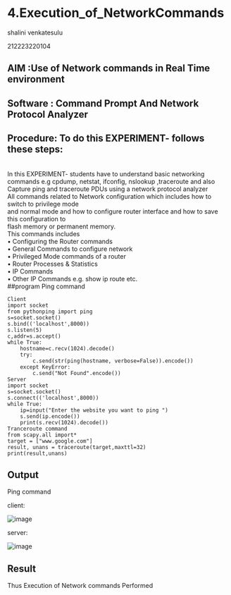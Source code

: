 # 4.Execution_of_NetworkCommands
shalini venkatesulu

212223220104

## AIM :Use of Network commands in Real Time environment
## Software : Command Prompt And Network Protocol Analyzer
## Procedure: To do this EXPERIMENT- follows these steps:
<BR>
In this EXPERIMENT- students have to understand basic networking commands e.g cpdump, netstat, ifconfig, nslookup ,traceroute and also Capture ping and traceroute PDUs using a network protocol analyzer 
<BR>
All commands related to Network configuration which includes how to switch to privilege mode
<BR>
and normal mode and how to configure router interface and how to save this configuration to
<BR>
flash memory or permanent memory.
<BR>
This commands includes
<BR>
• Configuring the Router commands
<BR>
• General Commands to configure network
<BR>
• Privileged Mode commands of a router 
<BR>
• Router Processes & Statistics
<BR>
• IP Commands
<BR>
• Other IP Commands e.g. show ip route etc.
<BR>
##program
Ping command

```
Client
import socket 
from pythonping import ping 
s=socket.socket() 
s.bind(('localhost',8000)) 
s.listen(5) 
c,addr=s.accept() 
while True: 
    hostname=c.recv(1024).decode() 
    try: 
        c.send(str(ping(hostname, verbose=False)).encode()) 
    except KeyError: 
        c.send("Not Found".encode())
Server
import socket 
s=socket.socket() 
s.connect(('localhost',8000)) 
while True: 
    ip=input("Enter the website you want to ping ") 
    s.send(ip.encode()) 
    print(s.recv(1024).decode())
Tranceroute command
from scapy.all import* 
target = ["www.google.com"] 
result, unans = traceroute(target,maxttl=32) 
print(result,unans)
```
## Output
Ping command

client:

![image](https://github.com/shalini170/4.Execution_of_NetworkCommends/assets/151901983/7a07950b-d1a6-401f-b8de-e57c68da5e17)

server:

![image](https://github.com/shalini170/4.Execution_of_NetworkCommends/assets/151901983/1ddfa39f-cdca-4e31-9306-4a089eb704cc)


## Result
Thus Execution of Network commands Performed 

